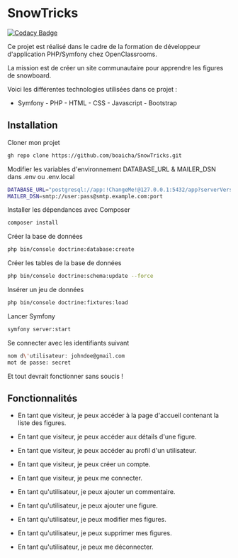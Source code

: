 # SnowTricks
[![Codacy Badge](https://app.codacy.com/project/badge/Grade/f0f9532083484eca95332f06c47fd6f9)](https://app.codacy.com/gh/boaicha/SnowTricks/dashboard?utm_source=gh&utm_medium=referral&utm_content=&utm_campaign=Badge_grade)

Ce projet est réalisé dans le cadre de la formation de développeur d'application PHP/Symfony chez OpenClassrooms.

La mission est de créer un site communautaire pour apprendre les figures de snowboard.

Voici les différentes technologies utilisées dans ce projet :
-   Symfony - PHP - HTML - CSS - Javascript - Bootstrap

## Installation

Cloner mon projet

```bash
gh repo clone https://github.com/boaicha/SnowTricks.git
```

Modifier les variables d'environnement DATABASE_URL & MAILER_DSN dans .env ou .env.local

```bash
DATABASE_URL="postgresql://app:!ChangeMe!@127.0.0.1:5432/app?serverVersion=14&charset=utf8"
MAILER_DSN=smtp://user:pass@smtp.example.com:port
```

Installer les dépendances avec Composer

```bash
composer install
```

Créer la base de données

```bash
php bin/console doctrine:database:create
```

Créer les tables de la base de données

```bash
php bin/console doctrine:schema:update --force
```

Insérer un jeu de données

```bash
php bin/console doctrine:fixtures:load
```

Lancer Symfony

```bash
symfony server:start
```

Se connecter avec les identifiants suivant

```bash
nom d\'utilisateur: johndoe@gmail.com
mot de passe: secret
```

Et tout devrait fonctionner sans soucis !


## Fonctionnalités

-   En tant que visiteur, je peux accéder à la page d'accueil contenant la liste des figures.
-   En tant que visiteur, je peux accéder aux détails d'une figure.
-   En tant que visiteur, je peux accéder au profil d'un utilisateur.
-   En tant que visiteur, je peux créer un compte.
-   En tant que visiteur, je peux me connecter.

-   En tant qu'utilisateur, je peux ajouter un commentaire.
-   En tant qu'utilisateur, je peux ajouter une figure.
-   En tant qu'utilisateur, je peux modifier mes figures.
-   En tant qu'utilisateur, je peux supprimer mes figures.
-   En tant qu'utilisateur, je peux me déconnecter.
